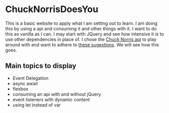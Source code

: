 # ChuckNorrisDoesYou

This is a basic website to apply what I am setting out to learn. I am doing this by using a api and consuming it and other things with it.
I want to do this as vanilla as I can. I may start with JQuery and see how intensive it is to use other dependencies in place of.
I chose  the [Chuck Norris api](http://www.icndb.com/api/) to play around with and want to adhere to [these sugestions](https://dev.to/jsguru_io/dos-and-donts-for-javascript-newbies--5dkl).
We will see how this goes.

## Main topics to display

- Event Delegation
- async await
- flexbox
- consuming an api with and without jQuery
- event listeners with dynamic content
- using let instead of var
